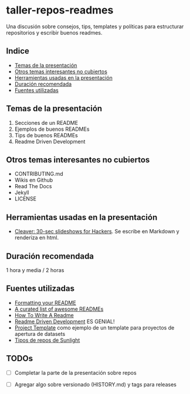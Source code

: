 # taller-repos-readmes

Una discusión sobre consejos, tips, templates y políticas para estructurar repositorios y escribir buenos readmes.

<!-- START doctoc generated TOC please keep comment here to allow auto update -->
<!-- DON'T EDIT THIS SECTION, INSTEAD RE-RUN doctoc TO UPDATE -->
## Indice

- [Temas de la presentación](#temas-de-la-presentaci%C3%B3n)
- [Otros temas interesantes no cubiertos](#otros-temas-interesantes-no-cubiertos)
- [Herramientas usadas en la presentación](#herramientas-usadas-en-la-presentaci%C3%B3n)
- [Duración recomendada](#duraci%C3%B3n-recomendada)
- [Fuentes utilizadas](#fuentes-utilizadas)

<!-- END doctoc generated TOC please keep comment here to allow auto update -->

## Temas de la presentación

1. Secciones de un README
2. Ejemplos de buenos READMEs
3. Tips de buenos READMEs
4. Readme Driven Development

## Otros temas interesantes no cubiertos

* CONTRIBUTING.md
* Wikis en Github
* Read The Docs
* Jekyll
* LICENSE

## Herramientas usadas en la presentación

* [Cleaver: 30-sec slideshows for Hackers](https://github.com/jdan/cleaver). Se escribe en Markdown y renderiza en html.

## Duración recomendada

1 hora y media / 2 horas

## Fuentes utilizadas

* [Formatting your README](https://guides.github.com/features/wikis/)
* [A curated list of awesome READMEs](https://github.com/matiassingers/awesome-readme)
* [How To Write A Readme](http://jfhbrook.github.io/2011/11/09/readmes.html)
* [Readme Driven Development](http://tom.preston-werner.com/2010/08/23/readme-driven-development.html) ES GENIAL!
* [Project Template](http://adopta-agency.github.io/adopta-blueprint/) como ejemplo de un template para proyectos de apertura de datasets
* [Tipos de repos de Sunlight](https://medium.com/@kinlane/learning-from-the-sunlight-foundation-situation-and-baking-transparency-into-projects-8d5fdafc0667#.ej2nk82ob)

## TODOs

- [ ] Completar la parte de la presentación sobre repos
- [ ] Agregar algo sobre versionado (HISTORY.md) y tags para releases

